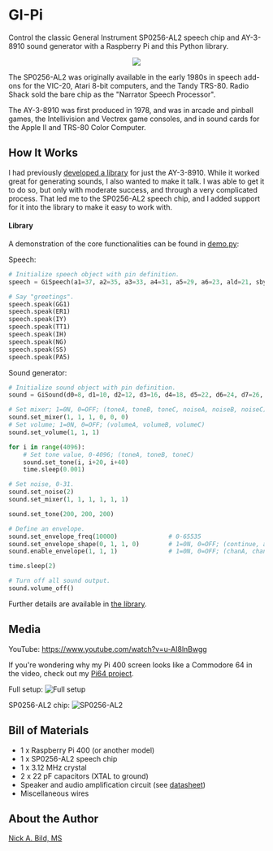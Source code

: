 # GI-Pi

Control the classic General Instrument SP0256-AL2 speech chip and AY-3-8910 sound generator with a Raspberry Pi and this Python library.

<p align="center">
<img src="https://raw.githubusercontent.com/nickbild/retro_audio/main/media/closeup_sm.jpg">
</p>

The SP0256-AL2 was originally available in the early 1980s in speech add-ons for the VIC-20, Atari 8-bit computers, and the Tandy TRS-80.  Radio Shack sold the bare chip as the "Narrator Speech Processor".

The AY-3-8910 was first produced in 1978, and was in arcade and pinball games, the Intellivision and Vectrex game consoles, and in sound cards for the Apple II and TRS-80 Color Computer.

## How It Works

I had previously [developed a library](https://github.com/nickbild/ay-3-8910) for just the AY-3-8910.  While it worked great for generating sounds, I also wanted to make it talk.  I was able to get it to do so, but only with moderate success, and through a very complicated process.  That led me to the SP0256-AL2 speech chip, and I added support for it into the library to make it easy to work with.

#### Library

A demonstration of the core functionalities can be found in [demo.py](https://github.com/nickbild/retro_audio/blob/main/demo.py):

Speech:

```python
# Initialize speech object with pin definition.
speech = GiSpeech(a1=37, a2=35, a3=33, a4=31, a5=29, a6=23, ald=21, sby=15, rst=13)

# Say "greetings".
speech.speak(GG1)
speech.speak(ER1)
speech.speak(IY)
speech.speak(TT1)
speech.speak(IH)
speech.speak(NG)
speech.speak(SS)
speech.speak(PA5)
```

Sound generator:

```python
# Initialize sound object with pin definition.
sound = GiSound(d0=8, d1=10, d2=12, d3=16, d4=18, d5=22, d6=24, d7=26, bc1=36, bdir=38, reset=40)

# Set mixer; 1=0N, 0=OFF; (toneA, toneB, toneC, noiseA, noiseB, noiseC)
sound.set_mixer(1, 1, 1, 0, 0, 0)
# Set volume; 1=0N, 0=OFF; (volumeA, volumeB, volumeC)
sound.set_volume(1, 1, 1)

for i in range(4096):
    # Set tone value, 0-4096; (toneA, toneB, toneC)
    sound.set_tone(i, i+20, i+40)
    time.sleep(0.001)

# Set noise, 0-31.
sound.set_noise(2)
sound.set_mixer(1, 1, 1, 1, 1, 1)

sound.set_tone(200, 200, 200)

# Define an envelope.
sound.set_envelope_freq(10000)              # 0-65535
sound.set_envelope_shape(0, 1, 1, 0)        # 1=0N, 0=OFF; (continue, attack, alternate, hold)
sound.enable_envelope(1, 1, 1)              # 1=0N, 0=OFF; (chanA, chanB, chanC)

time.sleep(2)

# Turn off all sound output.
sound.volume_off()
```

Further details are available in [the library](https://github.com/nickbild/retro_audio/blob/main/gi_sound.py).

## Media

YouTube:
https://www.youtube.com/watch?v=u-AI8lnBwgg

If you're wondering why my Pi 400 screen looks like a Commodore 64 in the video, check out my [Pi64 project](https://github.com/nickbild/pi-64).

Full setup:
![Full setup](https://raw.githubusercontent.com/nickbild/retro_audio/main/media/full_setup_sm.jpg)

SP0256-AL2 chip:
![SP0256-AL2](https://raw.githubusercontent.com/nickbild/retro_audio/main/media/sp0256_sm.jpg)

## Bill of Materials

- 1 x Raspberry Pi 400 (or another model)
- 1 x SP0256-AL2 speech chip
- 1 x 3.12 MHz crystal
- 2 x 22 pF capacitors (XTAL to ground)
- Speaker and audio amplification circuit (see [datasheet](https://github.com/nickbild/retro_audio/blob/main/spo256_datasheet.pdf))
- Miscellaneous wires

## About the Author

[Nick A. Bild, MS](https://nickbild79.firebaseapp.com/#!/)
